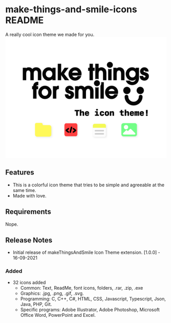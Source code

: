 # make-things-and-smile-icons README

A really cool icon theme we made for you.
![Cover](images/cover.jpg)

## Features
- This is a colorful icon theme that tries to be simple and agreeable at the same time.
- Made with love.

## Requirements

Nope.

## Release Notes

- Initial release of makeThingsAndSmile Icon Theme extension.
[1.0.0] - 16-09-2021
### Added
- 32 icons added
  - Common: Text, ReadMe, font icons, folders, .rar, .zip, .exe
  - Graphics: .jpg, .png, .gif, .svg.
  - Programming: C, C++, C#, HTML, CSS, Javascript, Typescript, Json, Java, PHP, Git.
  - Specific programs: Adobe Illustrator, Adobe Photoshop, Microsoft Office Word, PowerPoint and Excel.
